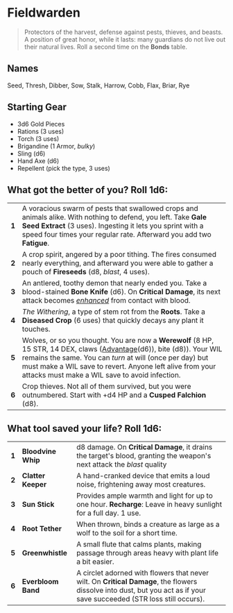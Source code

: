 # Fieldwarden

> Protectors of the harvest, defense against pests, thieves, and beasts. A position of great honor, while it lasts: many guardians do not live out their natural lives. Roll a second time on the **Bonds** table.

## Names

Seed, Thresh, Dibber, Sow, Stalk, Harrow, Cobb, Flax, Briar, Rye

## Starting Gear

- 3d6 Gold Pieces
- Rations (3 uses)
- Torch (3 uses)
- Brigandine (1 Armor, _bulky_)
- Sling (d6)
- Hand Axe (d6)
- Repellent (pick the type, 3 uses)

## What got the better of you? Roll 1d6:

|       |                                                                                                                                                                                                                                                                                                                                                |
| ----- | ---------------------------------------------------------------                                                                                                                                                                                                                                                                                |
| **1** | A voracious swarm of pests that swallowed crops and animals alike. With nothing to defend, you left. Take **Gale Seed Extract** (3 uses). Ingesting it lets you sprint with a speed four times your regular rate. Afterward you add two **Fatigue**.                                                                                           |
| **2** | A crop spirit, angered by a poor tithing. The fires consumed nearly everything, and afterward you were able to gather a pouch of **Fireseeds** (d8, _blast_, 4 uses).                                                                                                                                                                          |
| **3** | An antlered, toothy demon that nearly ended you. Take a blood-stained **Bone Knife** (d6). On **Critical Damage**, its next attack becomes [_enhanced_](/core-rules.md#advantage-and-disadvantage) from contact with blood.                                                                                                                    |
| **4** | _The Withering_, a type of stem rot from the **Roots**. Take a **Diseased Crop** (6 uses) that quickly decays any plant it touches.                                                                                                                                                                                                            |
| **5** | Wolves, or so you thought. You are now a **Werewolf** (8 HP, 15 STR, 14 DEX, claws ([Advantage](/core-rules.md#advantage-and-disadvantage)(d6)), bite (d8)). Your WIL remains the same. You can _turn_ at will (once per day) but must make a WIL save to revert. Anyone left alive from your attacks must make a WIL save to avoid infection. |
| **6** | Crop thieves. Not all of them survived, but you were outnumbered. Start with +d4 HP and a **Cusped Falchion** (d8).                                                                                                                                                                                                                            |

## What tool saved your life? Roll 1d6:

|       |                    |                                                                                                                                                                        |
| ----- | ------------------ | ---------------------------------------------------------------------------------------------------------------------------------------------                          |
| **1** | **Bloodvine Whip** | d8 damage. On **Critical Damage**, it drains the target's blood, granting the weapon's next attack the _blast_ quality                                                 |
| **2** | **Clatter Keeper** | A hand-cranked device that emits a loud noise, frightening away most creatures.                                                                                        |
| **3** | **Sun Stick**      | Provides ample warmth and light for up to one hour. **Recharge**: Leave in heavy sunlight for a full day. 1 use.                                                       |
| **4** | **Root Tether**    | When thrown, binds a creature as large as a wolf to the soil for a short time.                                                                                         |
| **5** | **Greenwhistle**   | A small flute that calms plants, making passage through areas heavy with plant life a bit easier.                                                                      |
| **6** | **Everbloom Band** | A circlet adorned with flowers that never wilt. On **Critical Damage**, the flowers dissolve into dust, but you act as if your save succeeded (STR loss still occurs). |
